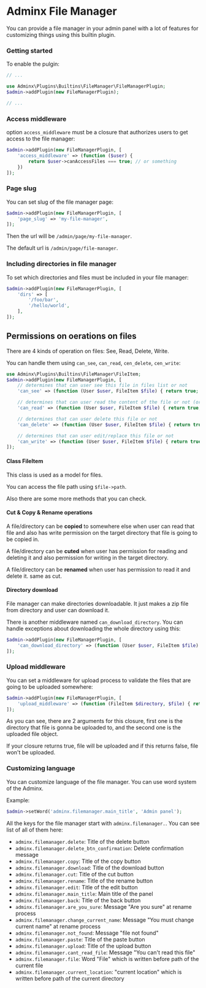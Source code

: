 # Adminx File Manager
You can provide a file manager in your admin panel with a lot of features for customizing things using this builtin plugin.

### Getting started
To enable the pulgin:

```php
// ...

use Adminx\Plugins\Builtins\FileManager\FileManagerPlugin;
$admin->addPlugin(new FileManagerPlugin);

// ...
```

### Access middleware
option `access_middleware` must be a closure that authorizes users to get access to the file manager:

```php
$admin->addPlugin(new FileManagerPlugin, [
    'access_middleware' => (function ($user) {
        return $user->canAccessFiles === true; // or something
    })
]);
```

### Page slug
You can set slug of the file manager page:

```php
$admin->addPlugin(new FileManagerPlugin, [
    'page_slug' => 'my-file-manager',
]);
```

Then the url will be `/admin/page/my-file-manager`.

The default url is `/admin/page/file-manager`.

### Including directories in file manager
To set which directories and files must be included in your file manager:

```php
$admin->addPlugin(new FileManagerPlugin, [
    'dirs' => [
        '/foo/bar',
        '/hello/world',
    ],
]);
```

## Permissions on oerations on files
There are 4 kinds of operation on files: See, Read, Delete, Write.

You can handle them using `can_see`, `can_read`, `cen_delete`, `cen_write`:

```php
use Adminx\Plugins\Builtins\FileManager\FileItem;
$admin->addPlugin(new FileManagerPlugin, [
    // determines that can user see this file in files list or not
    'can_see' => (function (User $user, FileItem $file) { return true; }),

    // determines that can user read the content of the file or not (or download it)
    'can_read' => (function (User $user, FileItem $file) { return true; }),

    // determines that can user delete this file or not
    'can_delete' => (function (User $user, FileItem $file) { return true; }),

    // determines that can user edit/replace this file or not
    'can_write' => (function (User $user, FileItem $file) { return true; }),
]);
```

#### Class FileItem
This class is used as a model for files.

You can access the file path using `$file->path`.

Also there are some more methods that you can check.

#### Cut & Copy & Rename operations
A file/directory can be **copied** to somewhere else when user can read that file and also has write permission on the target directory that file is going to be copied in.

A file/directory can be **cuted** when user has permission for reading and deleting it and also permission for writing in the target directory.

A file/directory can be **renamed** when user has permission to read it and delete it. same as cut.

#### Directory download
File manager can make directories downloadable.
It just makes a zip file from directory and user can download it.

There is another middleware named `can_download_directory`.
You can handle exceptions about downloading the whole directory using this:

```php
$admin->addPlugin(new FileManagerPlugin, [
    'can_download_directory' => (function (User $user, FileItem $file) { return true; }),
]);
```

### Upload middleware
You can set a middleware for upload process to validate the files that are going to be uploaded somewhere:

```php
$admin->addPlugin(new FileManagerPlugin, [
    'upload_middleware' => (function (FileItem $directory, $file) { return $file->getClientOriginalExtension() !== 'php'; }),
]);
```

As you can see, there are 2 arguments for this closure, first one is the directory that file is gonna be uploaded to, and the second one is the uploaded file object.

If your closure returns true, file will be uploaded and if this returns false, file won't be uploaded.

### Customizing language
You can customize language of the file manager.
You can use word system of the Adminx.

Example:

```php
$admin->setWord('adminx.filemanager.main_title', 'Admin panel');
```

All the keys for the file manager start with `adminx.filemanager.`.
You can see list of all of them here:

- `adminx.filemanager.delete`: Title of the delete button
- `adminx.filemanager.delete_btn_confirmation`: Delete confirmation message
- `adminx.filemanager.copy`: Title of the copy button
- `adminx.filemanager.download`: Title of the download button
- `adminx.filemanager.cut`: Title of the cut button
- `adminx.filemanager.rename`: Title of the rename button
- `adminx.filemanager.edit`: Title of the edit button
- `adminx.filemanager.main_title`: Main title of the panel
- `adminx.filemanager.back`: Title of the back button
- `adminx.filemanager.are_you_sure`: Message "Are you sure" at rename process
- `adminx.filemanager.change_current_name`: Message "You must change current name" at rename process
- `adminx.filemanager.not_found`: Message "file not found"
- `adminx.filemanager.paste`: Title of the paste button
- `adminx.filemanager.upload`: Title of the upload button
- `adminx.filemanager.cant_read_file`: Message "You can't read this file"
- `adminx.filemanager.file`: Word "File" which is written before path of the current file
- `adminx.filemanager.current_location`: "current location" which is written before path of the current directory
